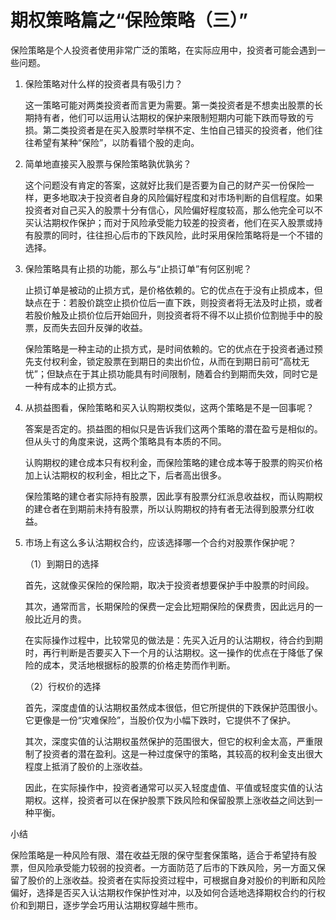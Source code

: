 # 期权策略篇之“保险策略（三）”

保险策略是个人投资者使用非常广泛的策略，在实际应用中，投资者可能会遇到一些问题。

1. 保险策略对什么样的投资者具有吸引力？

    这一策略可能对两类投资者而言更为需要。第一类投资者是不想卖出股票的长期持有者，他们可以运用认沽期权的保护来限制短期内可能下跌而导致的亏损。第二类投资者是在买入股票时举棋不定、生怕自己错买的投资者，他们往往希望有某种“保险”，以防看错个股的走向。

2. 简单地直接买入股票与保险策略孰优孰劣？

    这个问题没有肯定的答案，这就好比我们是否要为自己的财产买一份保险一样，更多地取决于投资者自身的风险偏好程度和对市场判断的自信程度。如果投资者对自己买入的股票十分有信心，风险偏好程度较高，那么他完全可以不买认沽期权作保护；而对于风险承受能力较差的投资者，他们在买入股票或持有股票的同时，往往担心后市的下跌风险，此时采用保险策略将是一个不错的选择。

3. 保险策略具有止损的功能，那么与“止损订单”有何区别呢？

    止损订单是被动的止损方式，是价格依赖的。它的优点在于没有止损成本，但缺点在于：若股价跳空止损价位后一直下跌，则投资者将无法及时止损，或者若股价触及止损价位后开始回升，则投资者将不得不以止损价位割抛手中的股票，反而失去回升反弹的收益。

    保险策略是一种主动的止损方式，是时间依赖的。它的优点在于投资者通过预先支付权利金，锁定股票在到期日的卖出价位，从而在到期日前可“高枕无忧”；但缺点在于其止损功能具有时间限制，随着合约到期而失效，同时它是一种有成本的止损方式。

4. 从损益图看，保险策略和买入认购期权类似，这两个策略是不是一回事呢？

    答案是否定的。损益图的相似只是告诉我们这两个策略的潜在盈亏是相似的。但从头寸的角度来说，这两个策略具有本质的不同。

    认购期权的建仓成本只有权利金，而保险策略的建仓成本等于股票的购买价格加上认沽期权的权利金，相比之下，后者高出很多。

    保险策略的建仓者实际持有股票，因此享有股票分红派息收益权，而认购期权的建仓者在到期前未持有股票，所以认购期权的持有者无法得到股票分红收益。

5. 市场上有这么多认沽期权合约，应该选择哪一个合约对股票作保护呢？

    （1）到期日的选择

    首先，这就像买保险的保险期，取决于投资者想要保护手中股票的时间段。

    其次，通常而言，长期保险的保费一定会比短期保险的保费贵，因此远月的一般比近月的贵。

    在实际操作过程中，比较常见的做法是：先买入近月的认沽期权，待合约到期时，再行判断是否要买入下一个月的认沽期权。这一操作的优点在于降低了保险的成本，灵活地根据标的股票的价格走势而作判断。

    （2）行权价的选择

    首先，深度虚值的认沽期权虽然成本很低，但它所提供的下跌保护范围很小。它更像是一份“灾难保险”，当股价仅为小幅下跌时，它提供不了保护。

    其次，深度实值的认沽期权虽然保护的范围很大，但它的权利金太高，严重限制了投资者的潜在盈利。这是一种过度保守的策略，其较高的权利金支出很大程度上抵消了股价的上涨收益。

    因此，在实际操作中，投资者通常可以买入轻度虚值、平值或轻度实值的认沽期权。这样，投资者可以在保护股票下跌风险和保留股票上涨收益之间达到一种平衡。

小结

保险策略是一种风险有限、潜在收益无限的保守型套保策略，适合于希望持有股票，但风险承受能力较弱的投资者。一方面防范了后市的下跌风险，另一方面又保留了股价的上涨收益。投资者在实际投资过程中，可根据自身对股价的判断和风险偏好，选择是否买入认沽期权作保护性对冲，以及如何合适地选择期权合约的行权价和到期日，逐步学会巧用认沽期权穿越牛熊市。
